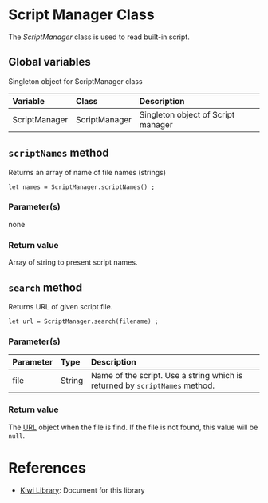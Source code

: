 # Script Manager Class
The *ScriptManager* class is used to read built-in script.

## Global variables
Singleton object for ScriptManager class

|Variable   |Class  | Description                     |
|:---       |:---   |:---                             |
|ScriptManager  |ScriptManager   |Singleton object of Script manager |

## `scriptNames` method
Returns an array of name of file names (strings)
````
let names = ScriptManager.scriptNames() ;
````

### Parameter(s)
none

### Return value
Array of string to present script names.

## `search` method
Returns URL of given script file.
````
let url = ScriptManager.search(filename) ;
````

### Parameter(s)
|Parameter      |Type   |Description                    |
|:---           |:---   |:---                           |
|file           |String |Name of the script. Use a string which is returned by `scriptNames` method. |

### Return value
The [URL](https://github.com/steelwheels/KiwiScript/blob/master/KiwiLibrary/Document/Class/URL.md) object when the file is find.
If the file is not found, this value will be `null`.

# References
* [Kiwi Library](https://github.com/steelwheels/KiwiScript/blob/master/KiwiLibrary/Document/Library.md): Document for this library

